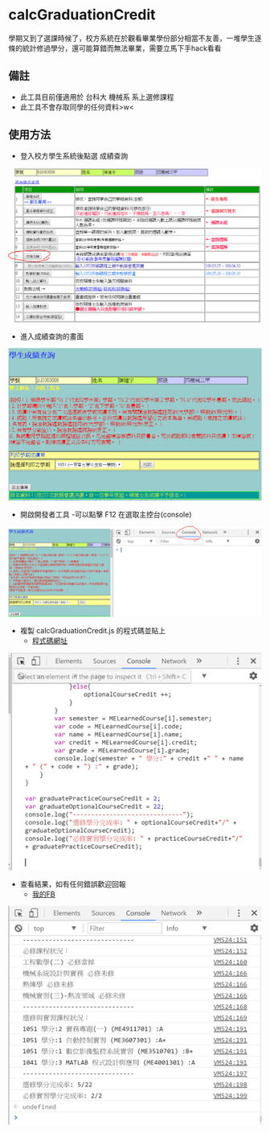 # calcGraduationCredit
學期又到了選課時候了，校方系統在於觀看畢業學份部分相當不友善，一堆學生逐條的統計修過學分，還可能算錯而無法畢業，需要立馬下手hack看看
## 備註
- 此工具目前僅適用於 台科大 機械系 系上選修課程
- 此工具不會存取同學的任何資料>w<

## 使用方法
- 登入校方學生系統後點選 成績查詢

<img src="./images/SearchGrade.png" alt="成績查詢">

- 進入成績查詢的畫面

<img src="./images/gradeView.png" alt="成績查詢畫面">

- 開啟開發者工具
  -可以點擊 F12 在選取主控台(console)

<img src="./images/console.png" alt="主控台畫面">

- 複製 calcGraduationCredit.js 的程式碼並貼上
   - [程式碼網址](https://github.com/Nick0603/calcGraduationCredit/blob/master/calcGraduationCredit.js)

<img src="./images/pasteCode.png" alt="貼上程式碼">

- 查看結果，如有任何錯誤歡迎回報
    - [ 我的FB ](https://www.facebook.com/profile.php?id=100008999889644)

<img src="./images/result.png" alt="結果">